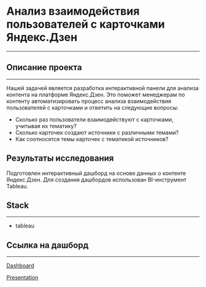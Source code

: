 # Анализ взаимодействия пользователей с карточками Яндекс.Дзен
---
## Описание проекта
---
Нашей задачей является разработка интерактивной панели для анализа контента на платформе Яндекс.Дзен. Это поможет менеджерам по контенту автоматизировать процесс анализа взаимодействия пользователей с карточками и ответить на следующие вопросы:

- Сколько раз пользователи взаимодействуют с карточками, учитывая их тематику?
- Сколько карточек создают источники с различными темами?
- Как соотносятся темы карточек с тематикой источников?

**Результаты исследования**
---
Подготовлен интерактивный дашборд на основе данных о контенте Яндекс.Дзен. Для создания дашбордов использован BI-инструмент Tableau.

## Stack
---
- tableau

## Ссылка на дашборд
---
[Dashboard](https://public.tableau.com/views/Automatization_/sheet4?:language=en-US&publish=yes&:display_count=n&:origin=viz_share_link)

[Presentation](https://disk.yandex.ru/i/thF80YZudpOLrA)
